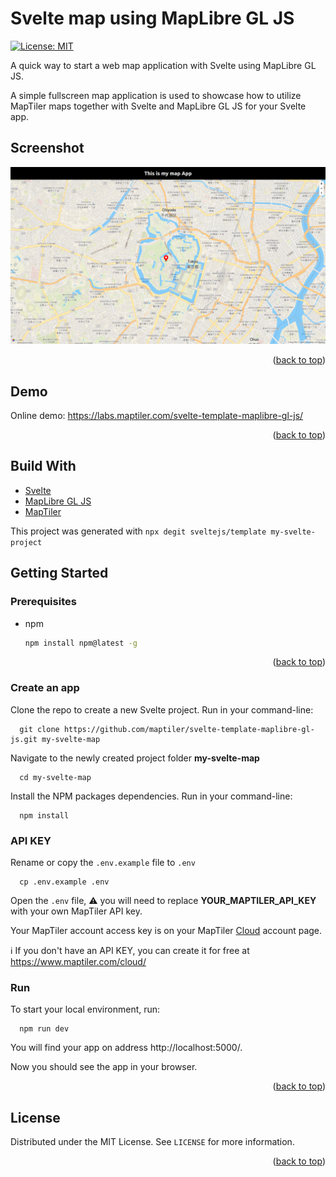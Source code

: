 # Svelte map using MapLibre GL JS

[![License: MIT](https://img.shields.io/badge/License-MIT-yellow.svg)](https://opensource.org/licenses/MIT)

A quick way to start a web map application with Svelte using MapLibre GL JS.

A simple fullscreen map application is used to showcase how to utilize MapTiler maps together with Svelte and MapLibre GL JS for your Svelte app.

## Screenshot

![svelte maplibre template](/assets/svelte-maplibre-template.png "Svelte MapLibre template")

<p align="right">(<a href="#top">back to top</a>)</p>

## Demo

Online demo: https://labs.maptiler.com/svelte-template-maplibre-gl-js/

<p align="right">(<a href="#top">back to top</a>)</p>

## Build With

* [Svelte](https://svelte.dev/)
* [MapLibre GL JS](https://maplibre.org/)
* [MapTiler](https://www.maptiler.com/)

This project was generated with ```npx degit sveltejs/template my-svelte-project```

## Getting Started

### Prerequisites

* npm
  ```sh
  npm install npm@latest -g
  ```

<p align="right">(<a href="#top">back to top</a>)</p>

### Create an app

Clone the repo to create a new Svelte project. Run in your command-line:

```
  git clone https://github.com/maptiler/svelte-template-maplibre-gl-js.git my-svelte-map
```

Navigate to the newly created project folder **my-svelte-map**

```
  cd my-svelte-map
```

Install the NPM packages dependencies. Run in your command-line:

```
  npm install
```

### API KEY

Rename or copy the `.env.example` file to `.env`

```
  cp .env.example .env
```

Open the `.env` file, :warning: you will need to replace **YOUR_MAPTILER_API_KEY** with your own MapTiler API key.

Your MapTiler account access key is on your MapTiler [Cloud](https://cloud.maptiler.com/account/keys/) account page. 

:information_source: If you don't have an API KEY, you can create it for free at https://www.maptiler.com/cloud/

### Run

To start your local environment, run: 

```
  npm run dev
``` 

You will find your app on address http://localhost:5000/.

Now you should see the app in your browser.

<p align="right">(<a href="#top">back to top</a>)</p>

<!-- LICENSE -->
## License

Distributed under the MIT License. See `LICENSE` for more information.

<p align="right">(<a href="#top">back to top</a>)</p>
